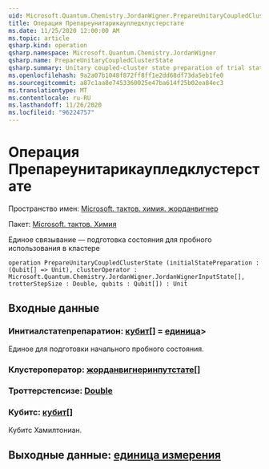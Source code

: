 ```yaml
---
uid: Microsoft.Quantum.Chemistry.JordanWigner.PrepareUnitaryCoupledClusterState
title: Операция Препареунитарикаупледклустерстате
ms.date: 11/25/2020 12:00:00 AM
ms.topic: article
qsharp.kind: operation
qsharp.namespace: Microsoft.Quantum.Chemistry.JordanWigner
qsharp.name: PrepareUnitaryCoupledClusterState
qsharp.summary: Unitary coupled-cluster state preparation of trial state
ms.openlocfilehash: 9a2a07b1048f872ff8ff1e2dd68df73da5eb1fe0
ms.sourcegitcommit: a87c1aa8e7453360025e47ba614f25b02ea84ec3
ms.translationtype: MT
ms.contentlocale: ru-RU
ms.lasthandoff: 11/26/2020
ms.locfileid: "96224757"
---
```

# <a name="prepareunitarycoupledclusterstate-operation"></a>Операция Препареунитарикаупледклустерстате

Пространство имен: [Microsoft. тактов. химия. жорданвигнер](xref:Microsoft.Quantum.Chemistry.JordanWigner)

Пакет: [Microsoft. тактов. Химия](https://nuget.org/packages/Microsoft.Quantum.Chemistry)


Единое связывание — подготовка состояния для пробного использования в кластере

```qsharp
operation PrepareUnitaryCoupledClusterState (initialStatePreparation : (Qubit[] => Unit), clusterOperator : Microsoft.Quantum.Chemistry.JordanWigner.JordanWignerInputState[], trotterStepSize : Double, qubits : Qubit[]) : Unit
```


## <a name="input"></a>Входные данные

### <a name="initialstatepreparation--qubit--unit"></a>Инитиалстатепрепаратион: [кубит](xref:microsoft.quantum.lang-ref.qubit)[] = [единица](xref:microsoft.quantum.lang-ref.unit)> 

Единое для подготовки начального пробного состояния.


### <a name="clusteroperator--jordanwignerinputstate"></a>Клустероператор: [жорданвигнеринпутстате](xref:Microsoft.Quantum.Chemistry.JordanWigner.JordanWignerInputState)[]




### <a name="trotterstepsize--double"></a>Троттерстепсизе: [Double](xref:microsoft.quantum.lang-ref.double)




### <a name="qubits--qubit"></a>Кубитс: [кубит](xref:microsoft.quantum.lang-ref.qubit)[]

Кубитс Хамилтониан.



## <a name="output--unit"></a>Выходные данные: [единица измерения](xref:microsoft.quantum.lang-ref.unit)

